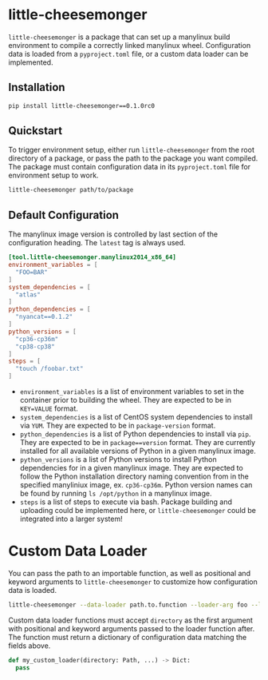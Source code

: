# little-cheesemonger

`little-cheesemonger` is a package that can set up a manylinux build environment to compile a 
correctly linked manylinux wheel. Configuration data is loaded from a `pyproject.toml` file, or 
a custom data loader can be implemented.

## Installation

```bash
pip install little-cheesemonger==0.1.0rc0
```

## Quickstart

To trigger environment setup, either run `little-cheesemonger` from the root directory of a package, or pass the path to the package you want compiled. The package must contain configuration data in its `pyproject.toml` file for environment setup to work.

```bash
little-cheesemonger path/to/package
```

## Default Configuration

The manylinux image version is controlled by last section of the configuration heading. The `latest` tag is always used.

```toml
[tool.little-cheesemonger.manylinux2014_x86_64]
environment_variables = [
  "FOO=BAR"
]
system_dependencies = [
  "atlas"
]
python_dependencies = [
  "nyancat==0.1.2"
]
python_versions = [
  "cp36-cp36m"
  "cp38-cp38"
]
steps = [
  "touch /foobar.txt"
]
```

* `environment_variables` is a list of environment variables to set in the container 
prior to building the wheel. They are expected to be in `KEY=VALUE` format.  
* `system_dependencies` is a list of CentOS system dependencies to install via `YUM`. 
They are expected to be in `package-version` format.  
* `python_dependencies` is a list of Python dependencies to install via `pip`. They 
are expected to be in `package==version` format. They are currently installed for 
all available versions of Python in a given manylinux image.
* `python_versions` is a list of Python versions to install Python dependencies for 
in a given manylinux image. They are expected to follow the Python installation directory 
naming convention from in the specified manyliniux image, ex. `cp36-cp36m`. Python version names 
can be found by running `ls /opt/python` in a manylinux image.
* `steps` is a list of steps to execute via bash. Package building and uploading could 
be implemented here, or `little-cheesemonger` could be integrated into a larger system!

# Custom Data Loader

You can pass the path to an importable function, as well as positional and keyword arguments to `little-cheesemonger` to customize how configuration data is loaded.

```bash
little-cheesemonger --data-loader path.to.function --loader-arg foo --loader-kwarg foo=bar
``` 

Custom data loader functions must accept `directory` as the first argument with positional and keyword arguments passed to the loader function after. The function must return a dictionary of configuration data matching the fields above. 

```python
def my_custom_loader(directory: Path, ...) -> Dict:
  pass
```
